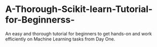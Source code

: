 # A-Thorough-Scikit-learn-Tutorial-for-Beginnerss-
An easy and thorough tutorial for beginners to get hands-on and work efficiently on Machine Learning tasks from Day One.
